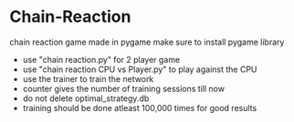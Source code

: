 # Chain-Reaction
chain reaction game made in pygame
make sure to install pygame library
+ use "chain reaction.py" for 2 player game
+ use "chain reaction CPU vs Player.py" to play against the CPU
+ use the trainer to train the network
+ counter gives the number of training sessions till now
+ do not delete optimal_strategy.db
+ training should be done atleast 100,000 times for good results